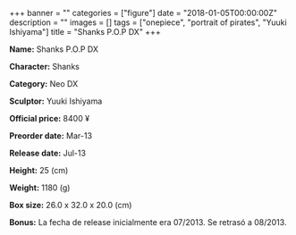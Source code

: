 +++
banner = ""
categories = ["figure"]
date = "2018-01-05T00:00:00Z"
description = ""
images = []
tags = ["onepiece", "portrait of pirates", "Yuuki Ishiyama"]
title = "Shanks P.O.P DX"
+++

**Name:** Shanks P.O.P DX

**Character:** Shanks

**Category:** Neo DX 

**Sculptor:** Yuuki Ishiyama

**Official price:** 8400 ¥

**Preorder date:** Mar-13

**Release date:** Jul-13

**Height:** 25 (cm)

**Weight:** 1180 (g)

**Box size:** 26.0 x 32.0 x 20.0 (cm)

**Bonus:** La fecha de release inicialmente era 07/2013. Se retrasó a 08/2013.
